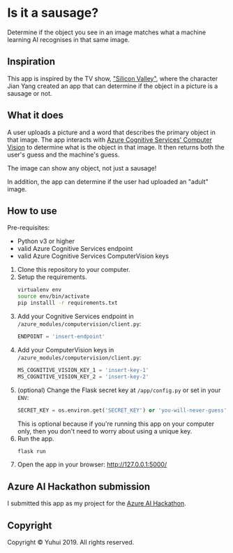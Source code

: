 # Is it a sausage?

Determine if the object you see in an image matches what a machine learning AI recognises in that same image.

## Inspiration

This app is inspired by the TV show, ["Silicon Valley"](https://en.wikipedia.org/wiki/Silicon_Valley_(TV_series)), where the character Jian Yang created an app that can determine if the object in a picture is a sausage or not.

## What it does

A user uploads a picture and a word that describes the primary object in that image. The app interacts with [Azure Cognitive Services' Computer Vision](https://docs.microsoft.com/en-us/azure/cognitive-services/computer-vision/) to determine what is the object in that image. It then returns both the user's guess and the machine's guess.

The image can show any object, not just a sausage!

In addition, the app can determine if the user had uploaded an "adult" image.

## How to use

Pre-requisites:

- Python v3 or higher
- valid Azure Cognitive Services endpoint
- valid Azure Cognitive Services ComputerVision keys

1. Clone this repository to your computer.
2. Setup the requirements.
    ```bash
    virtualenv env
    source env/bin/activate
    pip installl -r requirements.txt
    ```
3. Add your Cognitive Services endpoint in `/azure_modules/computervision/client.py`:
    ```python
    ENDPOINT = 'insert-endpoint'
    ```
4. Add your ComputerVision keys in `/azure_modules/computervision/client.py`:
    ```python
    MS_COGNITIVE_VISION_KEY_1 = 'insert-key-1'
    MS_COGNITIVE_VISION_KEY_2 = 'insert-key-2'
    ```
5. (optional) Change the Flask secret key at `/app/config.py` or set in your `ENV`:
    ```python
    SECRET_KEY = os.environ.get('SECRET_KEY') or 'you-will-never-guess'
    ```
    This is optional because if you're running this app on your computer only, then you don't need to worry about using a unique key.
6. Run the app.
    ```bash
    flask run
    ```
7. Open the app in your browser: http://127.0.0.1:5000/

## Azure AI Hackathon submission

I submitted this app as my project for the [Azure AI Hackathon](https://azureai.devpost.com/).

## Copyright

Copyright &copy; Yuhui 2019. All rights reserved.
